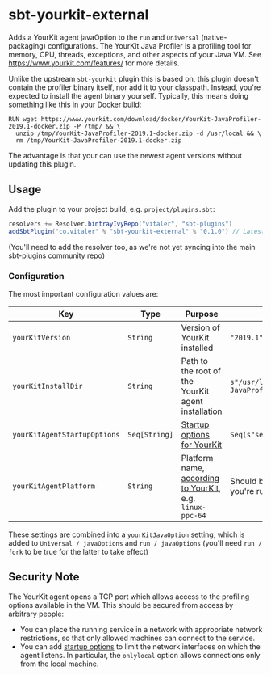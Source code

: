 # sbt-yourkit-external

Adds a YourKit agent javaOption to the `run` and `Universal` (native-packaging) configurations. The YourKit Java
Profiler is a profiling tool for memory, CPU, threads, exceptions, and other aspects of your Java VM. See
https://www.yourkit.com/features/ for more details.

Unlike the upstream `sbt-yourkit` plugin this is based on, this plugin doesn't contain the profiler binary itself, nor
add it to your classpath. Instead, you're expected to install the agent binary yourself. Typically, this means doing
something like this in your Docker build:

```
RUN wget https://www.yourkit.com/download/docker/YourKit-JavaProfiler-2019.1-docker.zip -P /tmp/ && \
  unzip /tmp/YourKit-JavaProfiler-2019.1-docker.zip -d /usr/local && \
  rm /tmp/YourKit-JavaProfiler-2019.1-docker.zip
```

The advantage is that your can use the newest agent versions without updating this plugin.

## Usage

Add the plugin to your project build, e.g. `project/plugins.sbt`:

```scala
resolvers += Resolver.bintrayIvyRepo("vitaler", "sbt-plugins")
addSbtPlugin("co.vitaler" % "sbt-yourkit-external" % "0.1.0") // Latest release
```

(You'll need to add the resolver too, as we're not yet syncing into the main sbt-plugins community repo)

### Configuration

The most important configuration values are:

Key | Type | Purpose | Default value
--- | --- | --- | ---
`yourKitVersion` | `String` | Version of YourKit installed | `"2019.1"`
`yourKitInstallDir` | `String` | Path to the root of the YourKit agent installation | `s"/usr/local/YourKit-JavaProfiler-${yourKitVersion.value}"`
`yourKitAgentStartupOptions` | `Seq[String]` | [Startup options for YourKit](https://www.yourkit.com/docs/java/help/startup_options.jsp) | `Seq(s"sessionname=${project_name}")`
`yourKitAgentPlatform` | `String` | Platform name, [according to YourKit](https://www.yourkit.com/docs/java/help/agent.jsp), e.g. `linux-ppc-64` | Should be automatically detected, if you're running in a 64-bit architecture.

These settings are combined into a `yourKitJavaOption` setting, which is added to `Universal / javaOptions` and `run / javaOptions` (you'll need
`run / fork` to be true for the latter to take effect)

## Security Note

The YourKit agent opens a TCP port which allows access to the profiling options available in the VM. This should be
secured from access by arbitrary people:

 - You can place the running service in a network with appropriate network restrictions, so that only allowed machines
   can connect to the service.
 - You can add [startup options](https://www.yourkit.com/docs/java/help/startup_options.jsp) to limit the network
   interfaces on which the agent listens. In particular, the `onlylocal` option allows connections only from the local machine.
